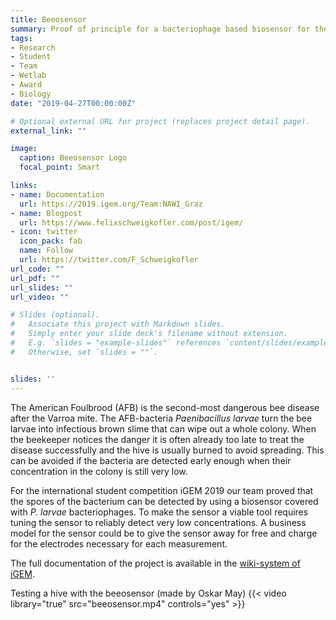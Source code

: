 ```yaml
---
title: Beeosensor
summary: Proof of principle for a bacteriophage based biosensor for the detection of American Foulbrood.
tags:
- Research
- Student
- Team
- Wetlab
- Award
- Biology
date: "2019-04-27T00:00:00Z"

# Optional external URL for project (replaces project detail page).
external_link: ""

image:
  caption: Beeosensor Logo
  focal_point: Smart

links:
- name: Documentation
  url: https://2019.igem.org/Team:NAWI_Graz
- name: Blogpost
  url: https://www.felixschweigkofler.com/post/igem/
- icon: twitter
  icon_pack: fab
  name: Follow
  url: https://twitter.com/F_Schweigkofler
url_code: ""
url_pdf: ""
url_slides: ""
url_video: ""

# Slides (optional).
#   Associate this project with Markdown slides.
#   Simply enter your slide deck's filename without extension.
#   E.g. `slides = "example-slides"` references `content/slides/example-slides.md`.
#   Otherwise, set `slides = ""`.


slides: ''
---
```

The American Foulbrood (AFB) is the second-most dangerous bee disease after the Varroa mite. The AFB-bacteria _Paenibacillus larvae_ turn the bee larvae into infectious brown slime that can wipe out a whole colony. When the beekeeper notices the danger it is often already too late to treat the disease successfully and the hive is usually burned to avoid spreading. This can be avoided if the bacteria are detected early enough when their concentration in the colony is still very low.

For the international student competition iGEM 2019 our team proved that the spores of the bacterium can be detected by using a biosensor covered with _P. larvae_ bacteriophages. To make the sensor a viable tool requires tuning the sensor to reliably detect very low concentrations. A business model for the sensor could be to give the sensor away for free and charge for the electrodes necessary for each measurement.

The full documentation of the project is available in the [wiki-system of iGEM](https://2019.igem.org/Team:NAWI_Graz).

Testing a hive with the beeosensor (made by Oskar May)
{{< video library="true" src="beeosensor.mp4" controls="yes" >}}
